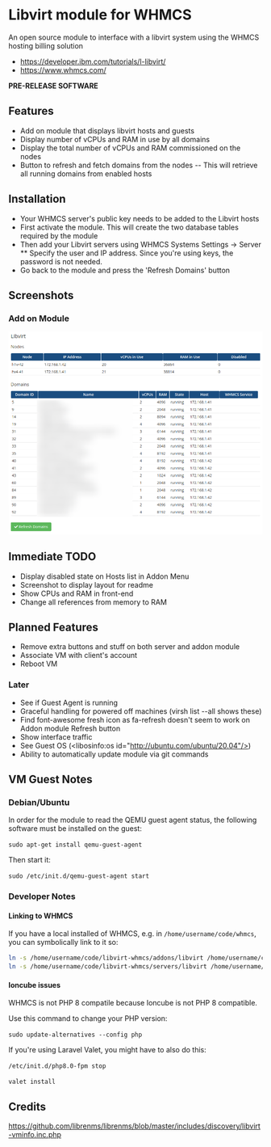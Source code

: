# Libvirt module for WHMCS

An open source module to interface with a libvirt system using the WHMCS hosting billing solution

* https://developer.ibm.com/tutorials/l-libvirt/
* https://www.whmcs.com/

**PRE-RELEASE SOFTWARE**

## Features

- Add on module that displays libvirt hosts and guests
- Display number of vCPUs and RAM in use by all domains
- Display the total number of vCPUs and RAM commissioned on the nodes
- Button to refresh and fetch domains from the nodes
-- This will retrieve all running domains from enabled hosts

## Installation

* Your WHMCS server's public key needs to be added to the Libvirt hosts
* First activate the module. This will create the two database tables required by the module
* Then add your Libvirt servers using WHMCS Systems Settings -> Server
** Specify the user and IP address. Since you're using keys, the password is not needed.
* Go back to the module and press the 'Refresh Domains' button

## Screenshots

### Add on Module

![Libvirt Add On Module Landing Page](./addons/libvirt/lib/Screenshots/addon_module_landing_page.png)

## Immediate TODO

- Display disabled state on Hosts list in Addon Menu
- Screenshot to display layout for readme
- Show CPUs and RAM in front-end
- Change all references from memory to RAM

## Planned Features

- Remove extra buttons and stuff on both server and addon module
- Associate VM with client's account
- Reboot VM

### Later

- See if Guest Agent is running
- Graceful handling for powered off machines (virsh list --all shows these)
- Find font-awesome fresh icon as fa-refresh doesn't seem to work on Addon module Refresh button
- Show interface traffic
- See Guest OS (<libosinfo:os id="http://ubuntu.com/ubuntu/20.04"/>)
- Ability to automatically update module via git commands

## VM Guest Notes

### Debian/Ubuntu

In order for the module to read the QEMU guest agent status, the following software must be installed on the guest:

`sudo apt-get install qemu-guest-agent`

Then start it:

`sudo /etc/init.d/qemu-guest-agent start`

### Developer Notes

#### Linking to WHMCS

If you have a local installed of WHMCS, e.g. in `/home/username/code/whmcs`, you can symbolically link to it so:

```bash
ln -s /home/username/code/libvirt-whmcs/addons/libvirt /home/username/code/whmcs/modules/addons/libvirt
ln -s /home/username/code/libvirt-whmcs/servers/libvirt /home/username/code/whmcs/modules/servers/libvirt
```

#### Ioncube issues

WHMCS is not PHP 8 compatile because Ioncube is not PHP 8 compatible.

Use this command to change your PHP version:

`sudo update-alternatives --config php`

If you're using Laravel Valet, you might have to also do this:

`/etc/init.d/php8.0-fpm stop`

`valet install`

## Credits

https://github.com/librenms/librenms/blob/master/includes/discovery/libvirt-vminfo.inc.php

